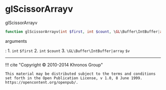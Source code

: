 # glScissorArrayv
glScissorArrayv

```php
function glScissorArrayv(int $first, int $count, \GL\Buffer\IntBuffer|array $v) : void
```



arguments

:    1. `int` `$first` 
    2. `int` `$count` 
    3. `\GL\Buffer\IntBuffer|array` `$v` 



---
     

!!! cite "Copyright © 2010-2014 Khronos Group"

    This material may be distributed subject to the terms and conditions set forth in the Open Publication License, v 1.0, 8 June 1999. https://opencontent.org/openpub/.